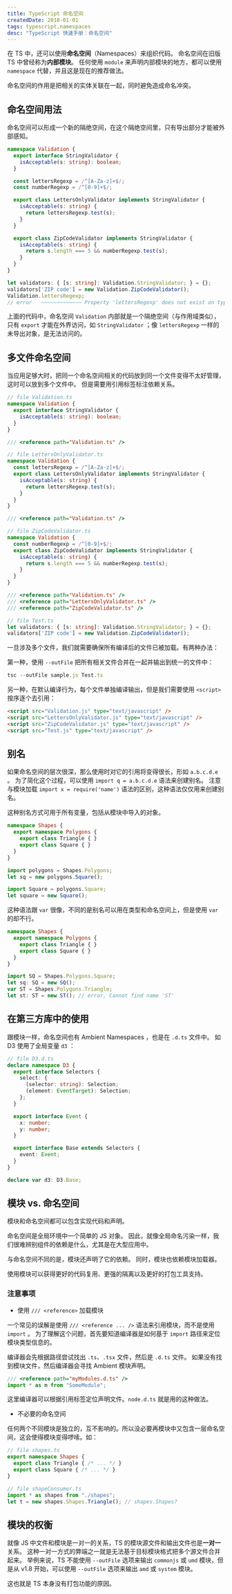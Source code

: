 ```yaml
---
title: TypeScript 命名空间
createdDate: 2018-01-01
tags: typescript,namespaces
desc: "TypeScript 快速手册：命名空间"
---
```


在 TS 中，还可以使用**命名空间**（Namespaces）来组织代码。
命名空间在旧版 TS 中曾经称为**内部模块**。
任何使用 `module` 来声明内部模块的地方，都可以使用 `namespace` 代替，并且这是现在的推荐做法。

命名空间的作用是把相关的实体关联在一起，同时避免造成命名冲突。

## 命名空间用法

命名空间可以形成一个新的隔绝空间，在这个隔绝空间里，只有导出部分才能被外部感知。

```ts
namespace Validation {
  export interface StringValidator {
    isAcceptable(s: string): boolean;
  }

  const lettersRegexp = /^[A-Za-z]+$/;
  const numberRegexp = /^[0-9]+$/;

  export class LettersOnlyValidator implements StringValidator {
    isAcceptable(s: string) {
      return lettersRegexp.test(s);
    }
  }

  export class ZipCodeValidator implements StringValidator {
    isAcceptable(s: string) {
      return s.length === 5 && numberRegexp.test(s);
    }
  }
}

let validators: { [s: string]: Validation.StringValidator; } = {};
validators['ZIP code'] = new Validation.ZipCodeValidator();
Validation.lettersRegexp;
// error   ~~~~~~~~~~~~~ Property 'lettersRegexp' does not exist on type 'typeof Validation'.
```

上面的代码中，命名空间 `Validation` 内部就是一个隔绝空间（与作用域类似），只有 `export` 才能在外界访问，如 `StringValidator` ；像 `lettersRegexp` 一样的未导出对象，是无法访问的。

## 多文件命名空间

当应用足够大时，把同一个命名空间相关的代码放到同一个文件变得不太好管理，这时可以放到多个文件中。
但是需要用引用标签标注依赖关系。

```ts
// file Validation.ts
namespace Validation {
  export interface StringValidator {
    isAcceptable(s: string): boolean;
  }
}
```

```ts
/// <reference path="Validation.ts" />

// file LettersOnlyValidator.ts
namespace Validation {
  const lettersRegexp = /^[A-Za-z]+$/;
  export class LettersOnlyValidator implements StringValidator {
    isAcceptable(s: string) {
      return lettersRegexp.test(s);
    }
  }
}
```

```ts
/// <reference path="Validation.ts" />

// file ZipCodeValidator.ts
namespace Validation {
  const numberRegexp = /^[0-9]+$/;
  export class ZipCodeValidator implements StringValidator {
    isAcceptable(s: string) {
      return s.length === 5 && numberRegexp.test(s);
    }
  }
}
```

```ts
/// <reference path="Validation.ts" />
/// <reference path="LettersOnlyValidator.ts" />
/// <reference path="ZipCodeValidator.ts" />

// file Test.ts
let validators: { [s: string]: Validation.StringValidator; } = {};
validators['ZIP code'] = new Validation.ZipCodeValidator();
```

一旦涉及多个文件，我们就需要确保所有编译后的文件已被加载。有两种办法：

第一种，使用 `--outFile` 把所有相关文件合并在一起并输出到统一的文件中：

```ts
tsc --outFile sample.js Test.ts
```

另一种，在默认编译行为，每个文件单独编译输出，但是我们需要使用 `<script>` 按序逐个去引用：

```html
<script src="Validation.js" type="text/javascript" />
<script src="LettersOnlyValidator.js" type="text/javascript" />
<script src="ZipCodeValidator.js" type="text/javascript" />
<script src="Test.js" type="text/javascript" />
```

## 别名

如果命名空间的层次很深，那么使用时对它的引用将变得很长，形如 `a.b.c.d.e` 。
为了简化这个过程，可以使用 `import q = a.b.c.d.e` 语法来创建别名。
注意与模块加载 `import x = require('name')` 语法的区别，这种语法仅仅用来创建别名。

这种别名方式可用于所有变量，包括从模块中导入的对象。

```ts
namespace Shapes {
  export namespace Polygons {
    export class Triangle { }
    export class Square { }
  }
}

import polygons = Shapes.Polygons;
let sq = new polygons.Square();

import Square = polygons.Square;
let square = new Square();
```

这种语法跟 `var` 很像，不同的是别名可以用在类型和命名空间上，但是使用 `var` 的却不行。

```ts
namespace Shapes {
  export namespace Polygons {
    export class Triangle { }
    export class Square { }
  }
}

import SQ = Shapes.Polygons.Square;
let sq: SQ = new SQ();
var ST = Shapes.Polygons.Triangle;
let st: ST = new ST(); // error, Cannot find name 'ST'
```

## 在第三方库中的使用

跟模块一样，命名空间也有 Ambient Namespaces ，也是在 `.d.ts` 文件中。
如 D3 使用了全局变量 `d3` ：

```ts
// file D3.d.ts
declare namespace D3 {
  export interface Selectors {
    select: {
      (selector: string): Selection;
      (element: EventTarget): Selection;
    };
  }

  export interface Event {
    x: number;
    y: number;
  }

  export interface Base extends Selectors {
    event: Event;
  }
}

declare var d3: D3.Base;
```

## 模块 vs. 命名空间

模块和命名空间都可以包含实现代码和声明。

命名空间是全局环境中一个简单的 JS 对象。
因此，就像全局命名污染一样，我们很难辨别组件的依赖是什么，尤其是在大型应用中。

与命名空间不同的是，模块还声明了它的依赖。
同时，模块也依赖模块加载器。

使用模块可以获得更好的代码复用、更强的隔离以及更好的打包工具支持。

### 注意事项

* 使用 `/// <reference>` 加载模块

一个常见的误解是使用 `/// <reference ... />` 语法来引用模块，而不是使用 `import` 。
为了理解这个问题，首先要知道编译器是如何基于 `import` 路径来定位模块类型信息的。

编译器会先根据路径尝试找出 `.ts`、`.tsx` 文件，然后是 `.d.ts` 文件。
如果没有找到模块文件，然后编译器会寻找 Ambient 模块声明。

```ts
/// <reference path="myModules.d.ts" />
import * as m from "SomeModule";
```

这里编译器可以根据引用标签定位声明文件。`node.d.ts` 就是用的这种做法。

* 不必要的命名空间

任何两个不同模块是独立的，互不影响的。所以没必要再模块中又包含一层命名空间，这会使得模块变得啰嗦。如：

```ts
// file shapes.ts
export namespace Shapes {
  export class Triangle { /* ... */ }
  export class Square { /* ... */ }
}
```

```ts
// file shapeConsumer.ts
import * as shapes from "./shapes";
let t = new shapes.Shapes.Triangle(); // shapes.Shapes?
```

## 模块的权衡

就像 JS 中文件和模块是一对一的关系，TS 的模块源文件和输出文件也是**一对一**关系。
这种一对一方式的弊端之一就是无法基于目标模块格式把多个源文件合并起来。
举例来说，TS 不能使用 `--outFile` 选项来输出 `commonjs` 或 `umd` 模块，但是从 v1.8 开始，可以使用 `--outFile` 选项来输出 `amd` 或 `system` 模块。

这也就是 TS 本身没有打包功能的原因。